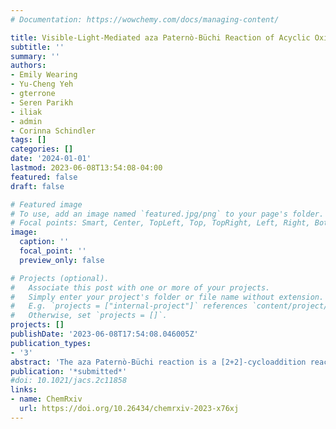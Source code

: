 ```yaml
---
# Documentation: https://wowchemy.com/docs/managing-content/

title: Visible-Light-Mediated aza Paternò-Büchi Reaction of Acyclic Oximes and Alkenes for the Synthesis of Monocyclic Azetidines
subtitle: ''
summary: ''
authors:
- Emily Wearing
- Yu-Cheng Yeh
- gterrone
- Seren Parikh
- iliak
- admin
- Corinna Schindler
tags: []
categories: []
date: '2024-01-01'
lastmod: 2023-06-08T13:54:08-04:00
featured: false
draft: false

# Featured image
# To use, add an image named `featured.jpg/png` to your page's folder.
# Focal points: Smart, Center, TopLeft, Top, TopRight, Left, Right, BottomLeft, Bottom, BottomRight.
image:
  caption: ''
  focal_point: ''
  preview_only: false

# Projects (optional).
#   Associate this post with one or more of your projects.
#   Simply enter your project's folder or file name without extension.
#   E.g. `projects = ["internal-project"]` references `content/project/deep-learning/index.md`.
#   Otherwise, set `projects = []`.
projects: []
publishDate: '2023-06-08T17:54:08.046005Z'
publication_types:
- '3'
abstract: 'The aza Paternò-Büchi reaction is a [2+2]-cycloaddition reaction between imines and alkenes that is arguably the most atom-economical method to access 4-membered nitrogen-containing heterocycles. Although the azetidine products obtained are highly desirable for pharmaceutical applications, these transformations remain limited due to challenges associated with the decreased photoreactivity of acyclic imine precursors. Currently, successful examples rely primarily on either intramolecular variants or cyclic imines. To fully realize the synthetic potential of aza Paternò-Büchi reactions, previously elusive acyclic imines must engage productively with alkenes to provide currently inaccessible azetidines. Here we report that matching of the frontier molecular orbital energies of alkenes with those of acyclic oximes can overcome these challenges and lead to the successful development of visible-light-mediated aza Paternò-Büchi reactions via triplet energy transfer catalysis. Insights obtained into this transformation are expected to inform and advance future developments in [2+2]-cycloadditions.'
publication: '*submitted*'
#doi: 10.1021/jacs.2c11858
links:
- name: ChemRxiv
  url: https://doi.org/10.26434/chemrxiv-2023-x76xj
---
```


